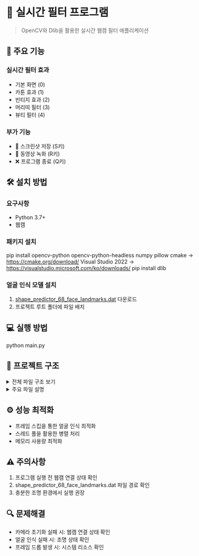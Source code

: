 # 🎨 실시간 필터 프로그램
> OpenCV와 Dlib을 활용한 실시간 웹캠 필터 애플리케이션

## 📌 주요 기능

### 실시간 필터 효과
- 기본 화면 (0)
- 카툰 효과 (1)
- 빈티지 효과 (2) 
- 머리띠 필터 (3)
- 뷰티 필터 (4)

### 부가 기능
- 📸 스크린샷 저장 (S키)
- 🎥 동영상 녹화 (R키)
- ❌ 프로그램 종료 (Q키)

## 🛠 설치 방법

### 요구사항
- Python 3.7+
- 웹캠

### 패키지 설치
pip install opencv-python opencv-python-headless numpy pillow
cmake -> https://cmake.org/download/
Visual Studio 2022 -> https://visualstudio.microsoft.com/ko/downloads/
pip install dlib 

### 얼굴 인식 모델 설치
1. [shape_predictor_68_face_landmarks.dat](다운로드_링크) 다운로드
2. 프로젝트 루트 폴더에 파일 배치

## 💻 실행 방법
python main.py

## 📂 프로젝트 구조

<details>
<summary>전체 파일 구조 보기</summary>

```
project-root/
├── main.py                 # 메인 실행 파일
├── filters.py             # 필터 함수 모음
├── key_handler.py        # 키보드 입력 처리
│
├── config/               # 설정 관련 파일들
│   ├── settings.py      # 기본 설정
│   └── constants.py     # 상수 정의
│
├── resources/           # 리소스 파일들
│   ├── screenshots/     # 스크린샷 저장 폴더
│   └── videos/         # 녹화 영상 저장 폴더
│
├── utils/              # 유틸리티 모듈
│   ├── logger/
│   │   ├── __init__.py
│   │   ├── base_logger.py
│   │   ├── main_logger.py
│   │   └── face_logger.py
│   └── face_utils.py   # 얼굴 인식 관련 유틸리티
│
└── logs/              # 로그 파일들
    ├── application_YYYYMMDD.log
    └── face_detection_YYYYMMDD.log
```

</details>

<details>
<summary>주요 파일 설명</summary>

### 핵심 파일
- `main.py`: 프로그램의 진입점
  - 실시간 비디오 스트림 처리
  - 필터 적용 로직
  - 키보드 이벤트 처리

- `filters.py`: 이미지 필터 구현
  - 카툰 효과
  - 빈티지 효과
  - 머리띠 필터
  - 뷰티 필터

- `key_handler.py`: 키보드 입력 처리
  - 필터 전환
  - 스크린샷 저장
  - 녹화 시작/종료

### 설정 파일
- `config/settings.py`: 프로그램 설정
  - 카메라 해상도
  - 저장 경로
  - 필터 파라미터

### 유틸리티
- `utils/logger/`: 로깅 시스템
  - 애플리케이션 로그
  - 얼굴 인식 로그
  - 디버그 정보

</details>

## ⚙️ 성능 최적화
- 프레임 스킵을 통한 얼굴 인식 최적화
- 스레드 풀을 활용한 병렬 처리
- 메모리 사용량 최적화

## ⚠️ 주의사항
1. 프로그램 실행 전 웹캠 연결 상태 확인
2. shape_predictor_68_face_landmarks.dat 파일 경로 확인
3. 충분한 조명 환경에서 실행 권장

## 🔍 문제해결
- 카메라 초기화 실패 시: 웹캠 연결 상태 확인
- 얼굴 인식 실패 시: 조명 상태 확인
- 프레임 드롭 발생 시: 시스템 리소스 확인
